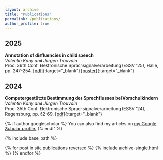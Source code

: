 ```yaml
---
layout: archive
title: "Publications"
permalink: /publications/
author_profile: true
---
```


## 2025

**Annotation of disfluencies in child speech**<br>
*Valentin Kany and Jürgen Trouvain*<br>
Proc. 36th Conf. Elektronische Sprachsignalverarbeitung (ESSV '25), Halle, pp. 247-254.
[[pdf]](https://www.coli.uni-saarland.de/~trouvain/docs/Kany_Trouvain_2024.pdf){:target="_blank"} [[poster]](https://www.coli.uni-saarland.de/~trouvain/docs/Kany_Trouvain_2024.pdf){:target="_blank"} <br>

## 2024

**Computergestützte Bestimmung des Sprechflusses bei Vorschulkindern**<br>
*Valentin Kany and Jürgen Trouvain*<br>
Proc. 35th Conf. Elektronische Sprachsignalverarbeitung (ESSV '24), Regensburg, pp. 62-69.
[[pdf]](https://www.coli.uni-saarland.de/~trouvain/docs/Kany_Trouvain_2024.pdf){:target="_blank"}<br>


{% if author.googlescholar %}
  You can also find my articles on <u><a href="{{author.googlescholar}}">my Google Scholar profile</a>.</u>
{% endif %}

{% include base_path %}

{% for post in site.publications reversed %}
  {% include archive-single.html %}
{% endfor %}
